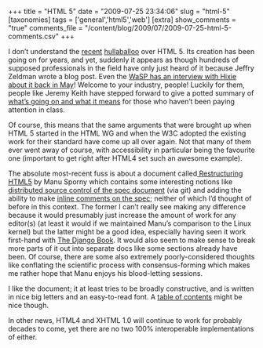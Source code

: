 +++
title = "HTML 5"
date = "2009-07-25 23:34:06"
slug = "html-5"
[taxonomies]
tags = ['general','html5','web']
[extra]
show_comments = "true"
comments_file = "/content/blog/2009/07/2009-07-25-html-5-comments.csv"
+++

I don’t understand the [recent](http://www.zeldman.com/2009/07/02/xhtml-wtf/ "http://www.zeldman.com/2009/07/02/xhtml-wtf/") [hullaballoo](http://www.zeldman.com/2009/07/07/in-defense-of-web-developers/ "http://www.zeldman.com/2009/07/07/in-defense-of-web-developers/") over HTML 5. Its creation has been going on for years, and yet, suddenly it appears as though hundreds of supposed professionals in the field have only just heard of it because Jeffry Zeldman wrote a blog post. Even the [WaSP has an interview with Hixie about it back in May](http://www.webstandards.org/2009/05/13/interview-with-ian-hickson-editor-of-the-html-5-specification/ "http://www.webstandards.org/2009/05/13/interview-with-ian-hickson-editor-of-the-html-5-specification/")! Welcome to your industry, people! Luckily for them, people like Jeremy Keith have stepped forward to give a potted summary of [what’s going on and what it means](http://adactio.com/journal/1595/ "http://adactio.com/journal/1595/") for those who haven’t been paying attention in class.

Of course, this means that the same arguments that were brought up when HTML 5 started in the HTML WG and when the W3C adopted the existing work for their standard have come up all over again. Not that many of them ever went away of course, with accessibility in particular being the favourite one (important to get right after HTML4 set such an awesome example).

The absolute most-recent fuss is about a document called[ Restructuring HTML5](http://html5.digitalbazaar.com/a-new-way-forward/ "http://html5.digitalbazaar.com/a-new-way-forward/") by Manu Sporny which contains some interesting notions like [distributed source control of the spec document](http://html5.digitalbazaar.com/a-new-way-forward/#more-committers "http://html5.digitalbazaar.com/a-new-way-forward/#more-committers") (via git) and adding the ability to make [inline comments on the spec](http://html5.digitalbazaar.com/a-new-way-forward/#in-line-commenting "http://html5.digitalbazaar.com/a-new-way-forward/#in-line-commenting"); neither of which I’d thought of before in this context. The former I can’t really see making any difference because it would presumably just increase the amount of work for any editor(s) (at least it would if we maintained Manu’s comparison to the Linux kernel) but the latter might be a good idea, especially having seen it work first-hand with [The Django Book](http://www.djangobook.com/about/comments/ "http://www.djangobook.com/about/comments/"). It would also seem to make sense to break more parts of it out into separate docs like some sections already have been. Of course, there are some also extremely poorly-considered thoughts like conflating the scientific process with consensus-forming which makes me rather hope that Manu enjoys his blood-letting sessions.

I like the document; it at least tries to be broadly constructive, and is written in nice big letters and an easy-to-read font. A [table of contents](http://dev.w3.org/html5/spec/Overview.html#the-nav-element "http://dev.w3.org/html5/spec/Overview.html#the-nav-element") might be nice though.

In other news, HTML4 and XHTML 1.0 will continue to work for probably decades to come, yet there are no two 100% interoperable implementations of either.
